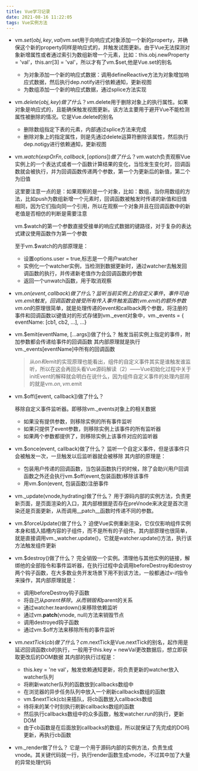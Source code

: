 ```yaml
---
title: Vue学习记录
date: 2021-08-16 11:22:05
tags: Vue实例方法
---
```

- vm.$set(obj, key, val)
vm.$set用于向响应式对象添加一个新的property，并确保这个新的property同样是响应式的，并触发试图更新。由于Vue无法探测对象新增属性或者通过索引为数组新增一个元素，比如：this.obj.newProperty = 'val'，this.arr[3] = 'val'，所以才有了vm.$set,他是Vue.set的别名
  - 为对象添加一个新的响应式数据：调用defineReactive方法为对象增加响应式数据，然后执行dep.notify进行依赖通知，更新视图
  - 为数组添加一个新的响应式数据，通过splice方法实现

- vm.$delete(obj, key)做了什么？
  vm.$delete用于删除对象上的执行属性。如果对象是响应式的，且能确保触发视图更新。该方法主要用于避开Vue不能检测属性被删除的情况。它是Vue.delete的别名
  - 删除数组指定下表的元素，内部通过splice方法来完成
  - 删除对象上的指定属性，则是先通过delete运算符删除该属性，然后执行dep.notigy进行依赖通知，更新视图


- vm.$watch(expOrFn, callback, [options])做了什么？
  vm.$watch负责观察Vue实例上的一个表达式或者一个函数计算结果的变化，当恰发生变化时，回调函数就会被执行，并为回调函数传递两个参数，第一个为更新后的新值，第二个为旧值

  这里要注意一点的是：如果观察的是一个对象，比如：数组，当你用数组的方法，比如push为数组新增一个元素时，回调函数被触发时传递的新值和旧值相同，因为它们指向同一个引用，所以在观察一个对象并且在回调函数中的新老值是否相仿的判断是需要注意

  vm.$watch的第一个参数直接受接单的响应式数据的键路径，对于复杂的表达式建议使用函数作为第一个参数

  至于vm.$watch的内部原理是：
    - 设置options.user = true,标志是一个用户watcher
    - 实例化一个watcher实例，当检测到数据更新时，通过watcher去触发回调函数的执行，并传递新老值作为会回调函数的参数
    - 返回一个unwatch函数，用于取消观察


- vm.$on(event, callback)做了什么？
  监听当前实例上的自定义事件，事件可由vm.emit触发，回调函数会接受所有传入事件触发函数(vm.emit)的额外参数
  vm.$on的原理很简单，就是处理传递的event和callback两个参数，将注册的事件和回调函数以键值对的形式存储到vm._event对象中，vm._events = { eventName: [cb1, cb2, ...], ...}


- vm.$emit(eventName, [...args])做了什么？
  触发当前实例上指定的事件，附加参数都会传递给事件的回调函数
  其内部原理就是执行vm._events[eventName]中所有的回调函数

  > 从$on和$emit的实现原理也能看出，组件的自定义事件其实是谁触发谁监听，所以在这会再回头看Vue源码解读（2）——Vue初始化过程中关于initEvent的解释就会明白在说什么，因为组件自定义事件的处理内部用的就是vm.$on,vm.$emit


- vm.$off([event, callback])做了什么？

  移除自定义事件监听器。即移除vm._events对象上的相关数据
  - 如果没有提供参数，则移除实例的所有事件监听
  - 如果只提供了event参数，则移除实例上该事件的所有监听器
  - 如果两个参数都提供了，则移除实例上该事件对应的监听器


- vm.$once(event, callback)做了什么？
  监听一个自定义事件，但是该事件只会被触发一次，一旦触发以后监听器就会被移除
  其内部的原理是：
    - 包装用户传递的回调函数，当包装函数执行的时候，除了会助兴用户回调函数之外还会执行vm.$off(event,包装函数)移除该事件
    - 用vm.$on(event, 包装函数)注册事件

- vm._update(vnode,hydrating)做了什么？
  用于源码内部的实例方法，负责更新页面，是页面渲染的入口，其内部根据是否存在preVnode来决定是首次渲染还是页面更新，从而调用__patch__函数时传递不同的参数。


- vm.$forceUpdate()做了什么？
  迫使Vue实例重新渲染，它仅仅影响组件实例本身和插入插槽内容的子组件，而不是所有的子组件。其内部原理也很简单，就是直接调用vm._watcher.update()，它就是watcher.update()方法，执行该方法触发组件更新



- vm.$destroy()做了什么？
  完全销毁一个实例。清理他与其他实例的链接，解绑他的全部指令和事件监听器，在执行过程中会调用beforeDestroy和destroy两个钩子函数，在大多数业务开发场景下用不到该方法，一般都通过v-if指令来操作，其内部原理就是：
    - 调用beforeDestroy钩子函数
    - 将自己从$parent移除，从而销毁和$parent的关系
    - 通过watcher.teardown()来移除依赖监听
    - 通过vm.__patch__(vnode, null)方法来销毁节点
    - 调用destroyed钩子函数
    - 通过vm.$off方法来移除所有的事件监听
  

- vm.$nextTick(cb)做了什么？
  cm.$nextTick是Vue.nextTick的别名，起作用是延迟回调函数cb的执行，一般用于this.key = newVal更改数据后，想立即获取更改后的DOM数据
  其内部的执行过程是：
    - this.key = 'ne val'，触发依赖通知更新，将负责更新的watcher放入watcher队列
    - 将刷新watcher队列的函数放到callbacks数组中
    - 在浏览器的异步任务队列中放入一个刷新callbacks数组的函数
    - vm.$nextTick(cb)来插队，将cb函数放入callbacks数组
    - 待将来的某个时刻执行刷新callbacks数组的函数
    - 然后执行callbacks数组中的众多函数，触发watcher.run的执行，更新DOM
    - 由于cb函数是在后面放到callbacks的数组，所以就保证了先完成的DO吗更新，再执行cb函数



- vm._render做了什么？
  它是一个用于源码内部的实例方法，负责生成vnode。其关键代码就一行，执行render函数生成vnode，不过其中加了大量的异常处理代码
